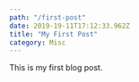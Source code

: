 ```yaml
---
path: "/first-post"
date: 2019-19-11T17:12:33.962Z
title: "My First Post"
category: Misc
---
```


This is my first blog post.
